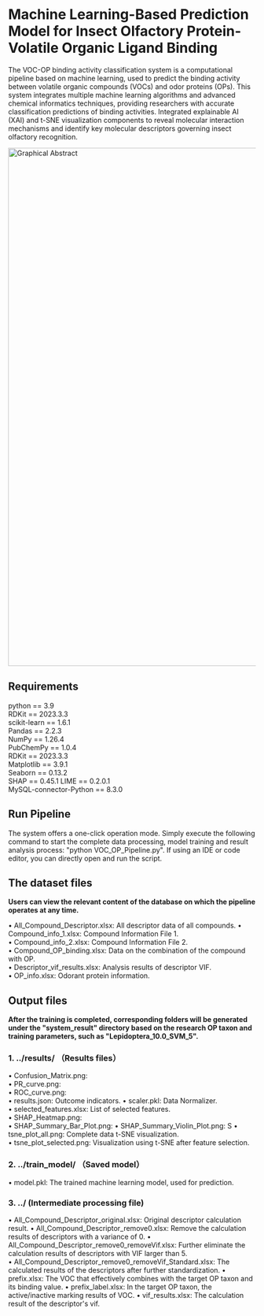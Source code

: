 #  **Machine Learning-Based Prediction Model for Insect Olfactory Protein-Volatile Organic Ligand Binding**

The VOC-OP binding activity classification system is a computational pipeline based on machine learning, used to predict the binding activity between volatile organic compounds (VOCs) and odor proteins (OPs). This system integrates multiple machine learning algorithms and advanced chemical informatics techniques, providing researchers with accurate classification predictions of binding activities. Integrated explainable AI (XAI) and t-SNE visualization components to reveal molecular interaction mechanisms and identify key molecular descriptors governing insect olfactory recognition.

<img width="1263" height="1052" alt="Graphical Abstract" src="https://github.com/user-attachments/assets/e4997d0e-33be-443c-af1a-e9dd06f58300" />

## **Requirements**  
python == 3.9  
RDKit == 2023.3.3  
scikit-learn == 1.6.1  
Pandas == 2.2.3  
NumPy == 1.26.4  
PubChemPy == 1.0.4  
RDKit == 2023.3.3  
Matplotlib == 3.9.1  
Seaborn  == 0.13.2  
SHAP == 0.45.1
LIME == 0.2.0.1  
MySQL-connector-Python == 8.3.0

## **Run Pipeline**  
The system offers a one-click operation mode. Simply execute the following command to start the complete data processing, model training and result analysis process: "python VOC_OP_Pipeline.py". If using an IDE or code editor, you can directly open and run the script.

## **The dataset files**  

**Users can view the relevant content of the database on which the pipeline operates at any time.**

•	All_Compound_Descriptor.xlsx: All descriptor data of all compounds. 
•	Compound_info_1.xlsx: Compound Information File 1.  
•	Compound_info_2.xlsx: Compound Information File 2.  
•	Compound_OP_binding.xlsx: Data on the combination of the compound with OP.  
•	Descriptor_vif_results.xlsx: Analysis results of descriptor VIF.  
•	OP_info.xlsx: Odorant protein information.  

## **Output files**  

**After the training is completed, corresponding folders will be generated under the "system_result" directory based on the research OP taxon and training parameters, such as "Lepidoptera_10.0_SVM_5".**

### 1.  ../results/ （Results files）

•	Confusion_Matrix.png:   
•	PR_curve.png:   
•	ROC_curve.png:   
•	results.json: Outcome indicators.
•	scaler.pkl: Data Normalizer.  
•	selected_features.xlsx: List of selected features.  
•	SHAP_Heatmap.png:   
•	SHAP_Summary_Bar_Plot.png: 
•	SHAP_Summary_Violin_Plot.png: S
•	tsne_plot_all.png: Complete data t-SNE visualization.  
•	tsne_plot_selected.png: Visualization using t-SNE after feature selection. 

### 2.  ../train_model/ （Saved model）

•	model.pkl: The trained machine learning model, used for prediction.

### 3.  ../  (Intermediate processing file)

•	All_Compound_Descriptor_original.xlsx: Original descriptor calculation result.
•	All_Compound_Descriptor_remove0.xlsx: Remove the calculation results of descriptors with a variance of 0.
•	All_Compound_Descriptor_remove0_removeVif.xlsx: Further eliminate the calculation results of descriptors with VIF larger than 5.	  
•	All_Compound_Descriptor_remove0_removeVif_Standard.xlsx: The calculated results of the descriptors after further standardization.
•	prefix.xlsx: The VOC that effectively combines with the target OP taxon and its binding value.
•	prefix_label.xlsx: In the target OP taxon, the active/inactive marking results of VOC.
•	vif_results.xlsx: The calculation result of the descriptor's vif.
